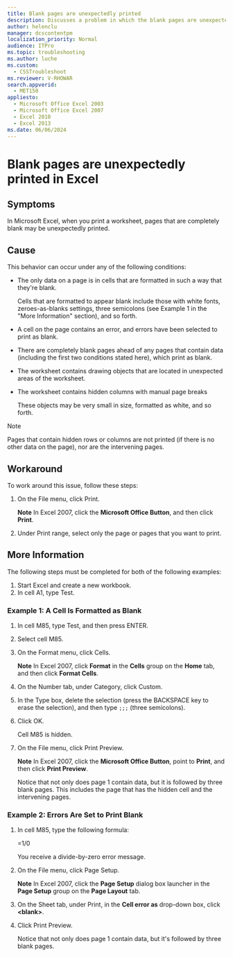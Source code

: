 ```yaml
---
title: Blank pages are unexpectedly printed
description: Discusses a problem in which the blank pages are unexpectedly printed in Excel.
author: helenclu
manager: dcscontentpm
localization_priority: Normal
audience: ITPro
ms.topic: troubleshooting
ms.author: luche
ms.custom: 
  - CSSTroubleshoot
ms.reviewer: V-RHOWAR
search.appverid: 
  - MET150
appliesto: 
  - Microsoft Office Excel 2003
  - Microsoft Office Excel 2007
  - Excel 2010
  - Excel 2013
ms.date: 06/06/2024
---
```


# Blank pages are unexpectedly printed in Excel

## Symptoms

In Microsoft Excel, when you print a worksheet, pages that are completely blank may be unexpectedly printed.

## Cause

This behavior can occur under any of the following conditions:

- The only data on a page is in cells that are formatted in such a way that they're blank.

  Cells that are formatted to appear blank include those with white fonts, zeroes-as-blanks settings, three semicolons (see Example 1 in the "More Information" section), and so forth.   
- A cell on the page contains an error, and errors have been selected to print as blank.   
- There are completely blank pages ahead of any pages that contain data (including the first two conditions stated here), which print as blank.   
- The worksheet contains drawing objects that are located in unexpected areas of the worksheet.   
- The worksheet contains hidden columns with manual page breaks

  These objects may be very small in size, formatted as white, and so forth.

> [!NOTE]
> Pages that contain hidden rows or columns are not printed (if there is no other data on the page), nor are the intervening pages.

## Workaround

To work around this issue, follow these steps:

1. On the File menu, click Print.

   **Note** In Excel 2007, click the **Microsoft Office Button**, and then click **Print**.   
2. Under Print range, select only the page or pages that you want to print.   

## More Information

The following steps must be completed for both of the following examples:

1. Start Excel and create a new workbook.   
2. In cell A1, type Test.   

### Example 1: A Cell Is Formatted as Blank

1. In cell M85, type Test, and then press ENTER.   
2. Select cell M85.   
3. On the Format menu, click Cells.

   **Note** In Excel 2007, click **Format** in the **Cells** group on the **Home** tab, and then click **Format Cells**.   
4. On the Number tab, under Category, click Custom.   
5. In the Type box, delete the selection (press the BACKSPACE key to erase the selection), and then type `;;;` (three semicolons).   
6. Click OK.

   Cell M85 is hidden.   
7. On the File menu, click Print Preview.

   **Note** In Excel 2007, click the **Microsoft Office Button**, point to **Print**, and then click **Print Preview**.

   Notice that not only does page 1 contain data, but it is followed by three blank pages. This includes the page that has the hidden cell and the intervening pages.   

### Example 2: Errors Are Set to Print Blank

1. In cell M85, type the following formula:

   =1/0

   You receive a divide-by-zero error message.   
2. On the File menu, click Page Setup.

   **Note** In Excel 2007, click the **Page Setup** dialog box launcher in the **Page Setup** group on the **Page Layout** tab.   
3. On the Sheet tab, under Print, in the **Cell error as** drop-down box, click **\<blank>**.   
4. Click Print Preview.

   Notice that not only does page 1 contain data, but it's followed by three blank pages.
